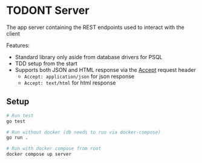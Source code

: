 # TODONT Server

The app server containing the REST endpoints used to interact with the client

Features:
- Standard library only aside from database drivers for PSQL
- TDD setup from the start
- Supports both JSON and HTML response via the [Accept](https://developer.mozilla.org/en-US/docs/Web/HTTP/Headers/Accept) request header
  - `Accept: application/json` for json response
  - `Accept: text/html` for html response

## Setup
```bash
# Run test
go test

# Run without docker (db needs to run via docker-compose)
go run .

# Run with docker compose from root
docker compose up server
```
